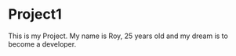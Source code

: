 # Project1

This is my Project. My name is Roy, 25 years old and my dream is to become a developer.
